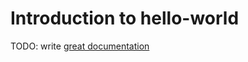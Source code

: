 # Introduction to hello-world

TODO: write [great documentation](http://jacobian.org/writing/great-documentation/what-to-write/)
